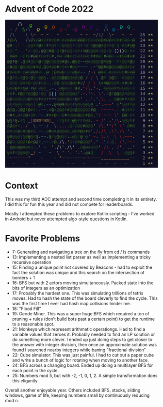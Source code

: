 # Advent of Code 2022

![AOC Image](img.png)
# Context

This was my third AOC attempt and second time completing it in its entirety. I did this for fun this year and did not compete for leaderboards. 

Mostly I attempted these problems to explore Kotlin scripting - I've worked in Android but never attempted algo-style questions in Kotlin. 

# Favorite Problems 

- 7: Generating and navigating a tree on the fly from cd / ls commands 
- 13: Implementing a nested list parser as well as implementing a tricky recursive operation 
- 15: Finding a unique point not covered by Beacons - had to exploit the fact the solution was unique and this search on the intersection of borders + 1 
- 16: BFS but with 2 actors moving simultaneously. Packed state into the bits of integers as an optimization
- 17: Probably the hardest one. This was simulating trillions of tetris moves. Had to hash the state of the board cleverly to find the cycle. This was the first time I ever had hash map collisions hinder me.
- 18: "Flood Fill"
- 19: Geode Miner. This was a super huge BFS which required a ton of pruning + rules (don't build bots past a certain point) to get the runtime to a reasonable spot.
- 21: Monkeys which represent arithmetic operationgs. Had to find a variable values that zeroes it. Probably needed to find an LP solution or do something more clever. I ended up just doing steps to get closer to the answer with integer division, then once an approximate solution was found I searched nearby integers while baning "fractional division"
- 22: Cube simulator: This was just painful. I had to cut out a paper cube and write a bunch of logic for rotating when moving to another face.
- 24: BFS across a changing board. Ended up doing a multilayer BFS for each point in the cycle.
- 25: Numbers mod 5, but with -2, -1, 0, 1, 2. A simple transformation does this eligantly 

Overall another enjoyable year. Others included BFS, stacks, sliding windows, game of life, keeping numbers small by continuously reducing mod n.
